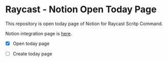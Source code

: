 # Raycast - Notion Open Today Page

This repository is open today page of Notion for Raycast Scritp Command.

Notion integration page is [here](https://www.notion.so/profile/integrations/internal/414aa33f-9c20-4c94-9d9e-11913698eb6e).

- [x] Open today page
- [ ] Create today page

